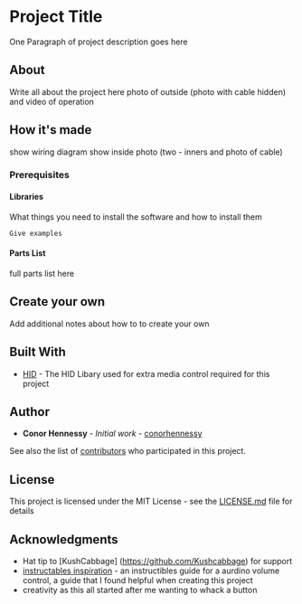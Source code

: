 # Project Title

One Paragraph of project description goes here

## About
Write all about the project here
 photo of outside (photo with cable hidden) and video of operation 

## How it's made
show wiring diagram
show inside photo (two - inners and photo of cable)

### Prerequisites
#### Libraries
What things you need to install the software and how to install them

```
Give examples
```

#### Parts List
full parts list here



## Create your own

Add additional notes about how to to create your own

## Built With
* [HID](https://github.com/NicoHood/HID) - The HID Libary used for extra media control required for this project



## Author

* **Conor Hennessy** - *Initial work* - [conorhennessy](https://github.com/conorhennessy)

See also the list of [contributors](https://github.com/your/project/contributors) who participated in this project.

## License

This project is licensed under the MIT License - see the [LICENSE.md](LICENSE.md) file for details

## Acknowledgments

* Hat tip to [KushCabbage] (https://github.com/Kushcabbage) for support
* [instructables inspiration](https://www.instructables.com/id/USB-Volume-Control-and-Caps-Lock-LED-Simple-Cheap-/) - an instructibles guide for a aurdino volume control, a guide that I found helpful when creating this project
* creativity as this all started after me wanting to whack a button

